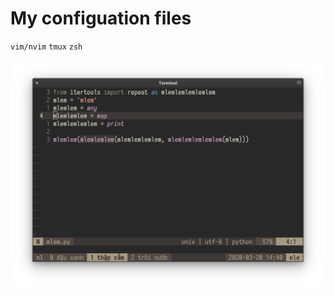 # My configuation files
`vim/nvim`
`tmux`
`zsh`

![Screenshot](./screenshot.png) <!-- .element width="60%" -->


